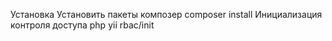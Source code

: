 Установка 
Установить пакеты композер composer install
Инициализация контроля доступа php yii rbac/init
